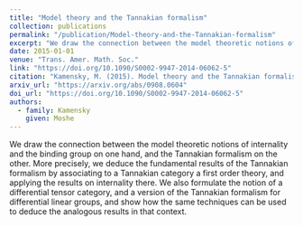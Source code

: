 ```yaml
---
title: "Model theory and the Tannakian formalism"
collection: publications
permalink: "/publication/Model-theory-and-the-Tannakian-formalism"
excerpt: "We draw the connection between the model theoretic notions of internality and the binding group on one hand, and the Tannakian formalism on the other. More precisely, we deduce the fundamental results of the Tannakian formalism by associating to a Tannakian category a first order theory, and applying the results on internality there. We also formulate the notion of a differential tensor category, and a version of the Tannakian formalism for differential linear groups, and show how the same techniques can be used to deduce the analogous results in that context."
date: 2015-01-01
venue: "Trans. Amer. Math. Soc."
link: "https://doi.org/10.1090/S0002-9947-2014-06062-5"
citation: "Kamensky, M. (2015). Model theory and the Tannakian formalism. <i>Trans. Amer. Math. Soc.</i>, <i>367</i>(2), 1095–1120. https://doi.org/10.1090/S0002-9947-2014-06062-5"
arxiv_url: "https://arxiv.org/abs/0908.0604"
doi_url: "https://doi.org/10.1090/S0002-9947-2014-06062-5"
authors:
  - family: Kamensky
    given: Moshe
---
```

We draw the connection between the model theoretic notions of internality and the binding group on one hand, and the Tannakian formalism on the other. More precisely, we deduce the fundamental results of the Tannakian formalism by associating to a Tannakian category a first order theory, and applying the results on internality there. We also formulate the notion of a differential tensor category, and a version of the Tannakian formalism for differential linear groups, and show how the same techniques can be used to deduce the analogous results in that context.

